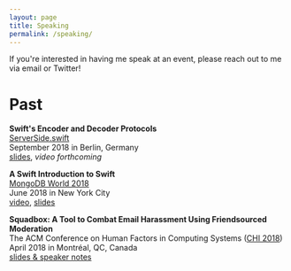 ```yaml
---
layout: page
title: Speaking
permalink: /speaking/
---
```


If you're interested in having me speak at an event, please reach out to me via email or Twitter!

# Past
**Swift's Encoder and Decoder Protocols**<br>
[ServerSide.swift](https://www.serversideswift.info/)<br>
September 2018 in Berlin, Germany<br>
[slides](/files/encoder_decoder_slides.pdf), *video forthcoming*

**A Swift Introduction to Swift**<br>
[MongoDB World 2018](https://www.mongodb.com/world18)<br>
June 2018 in New York City<br>
[video](https://explore.mongodb.com/mongodb-world-2018/kaitlin-mahar-a-swift-introduction-to-swift), [slides](https://explore.mongodb.com/mongodb-2018-session-slide-decks/mongodb-world-2018-a-swift-introduction-to-swift-2)

**Squadbox: A Tool to Combat Email Harassment Using Friendsourced Moderation**<br>
The ACM Conference on Human Factors in Computing Systems ([CHI 2018](https://chi2018.acm.org/))<br>
April 2018 in Montréal, QC, Canada<br>
[slides & speaker notes](https://people.csail.mit.edu/axz/squadbox.html)